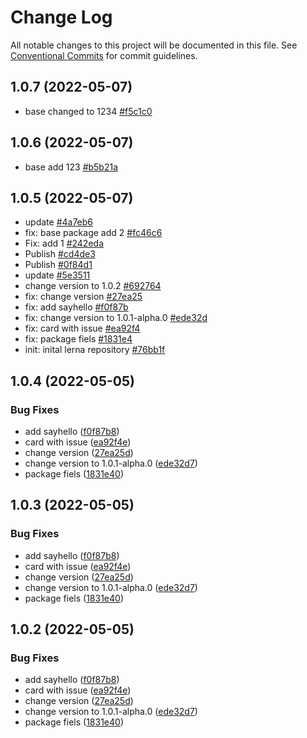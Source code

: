 # Change Log

All notable changes to this project will be documented in this file.
See [Conventional Commits](https://conventionalcommits.org) for commit guidelines.

## 1.0.7 (2022-05-07)

* base changed to 1234 [#f5c1c0](https://dev.azure.com/hexagonmi/MI-Genesis/_git/GenesisUILib/commit/f5c1c0e4cca1b940f36b214c61f75300037cda1a)


## 1.0.6 (2022-05-07)

* base add 123 [#b5b21a](https://dev.azure.com/hexagonmi/MI-Genesis/_git/GenesisUILib/commit/b5b21a43e027e9c7217a3136d326ee39272c402e)


## 1.0.5 (2022-05-07)

* update [#4a7eb6](https://dev.azure.com/hexagonmi/MI-Genesis/_git/GenesisUILib/commit/4a7eb658e2a20649b10d730f7d2290b298f545fc)
* fix: base package add 2 [#fc46c6](https://dev.azure.com/hexagonmi/MI-Genesis/_git/GenesisUILib/commit/fc46c65b6fbed609273f8d3168f6d5d1d2a2e4de)
* Fix: add 1 [#242eda](https://dev.azure.com/hexagonmi/MI-Genesis/_git/GenesisUILib/commit/242edae9a718b1ddf3443b7d348e954290a38c11)
* Publish [#cd4de3](https://dev.azure.com/hexagonmi/MI-Genesis/_git/GenesisUILib/commit/cd4de372c5430013e377e989ff56b51a8d947e4b)
* Publish [#0f84d1](https://dev.azure.com/hexagonmi/MI-Genesis/_git/GenesisUILib/commit/0f84d172b81f9c9407b67b3256ddc786aad27efb)
* update [#5e3511](https://dev.azure.com/hexagonmi/MI-Genesis/_git/GenesisUILib/commit/5e3511797f69b52ab61fee31f7bd444a421274e3)
* change version to 1.0.2 [#692764](https://dev.azure.com/hexagonmi/MI-Genesis/_git/GenesisUILib/commit/6927643086bb18b65cc9359efdf9725dad47ac9d)
* fix: change version [#27ea25](https://dev.azure.com/hexagonmi/MI-Genesis/_git/GenesisUILib/commit/27ea25d73f1974bf2e5cdf2750031a83b8255688)
* fix: add sayhello [#f0f87b](https://dev.azure.com/hexagonmi/MI-Genesis/_git/GenesisUILib/commit/f0f87b80f0c226a3c6216293500bd9a9ae697db5)
* fix: change version to 1.0.1-alpha.0 [#ede32d](https://dev.azure.com/hexagonmi/MI-Genesis/_git/GenesisUILib/commit/ede32d7a86491ddd24a92b883f6a717f763d467e)
* fix: card with issue [#ea92f4](https://dev.azure.com/hexagonmi/MI-Genesis/_git/GenesisUILib/commit/ea92f4e9bdcf4d8dfcb8aedbcbf8de8341feb530)
* fix: package fiels [#1831e4](https://dev.azure.com/hexagonmi/MI-Genesis/_git/GenesisUILib/commit/1831e406485cadad0aea6ebcb0308bb02bdcf0fb)
* init: inital lerna repository [#76bb1f](https://dev.azure.com/hexagonmi/MI-Genesis/_git/GenesisUILib/commit/76bb1f45d1273c26b65100832e2d101cb87777ca)


## 1.0.4 (2022-05-05)

### Bug Fixes

- add sayhello ([f0f87b8](https://gitee.com/cary123/lerna-tpl/commits/f0f87b80f0c226a3c6216293500bd9a9ae697db5))
- card with issue ([ea92f4e](https://gitee.com/cary123/lerna-tpl/commits/ea92f4e9bdcf4d8dfcb8aedbcbf8de8341feb530))
- change version ([27ea25d](https://gitee.com/cary123/lerna-tpl/commits/27ea25d73f1974bf2e5cdf2750031a83b8255688))
- change version to 1.0.1-alpha.0 ([ede32d7](https://gitee.com/cary123/lerna-tpl/commits/ede32d7a86491ddd24a92b883f6a717f763d467e))
- package fiels ([1831e40](https://gitee.com/cary123/lerna-tpl/commits/1831e406485cadad0aea6ebcb0308bb02bdcf0fb))

## 1.0.3 (2022-05-05)

### Bug Fixes

- add sayhello ([f0f87b8](https://gitee.com/cary123/lerna-tpl/commits/f0f87b80f0c226a3c6216293500bd9a9ae697db5))
- card with issue ([ea92f4e](https://gitee.com/cary123/lerna-tpl/commits/ea92f4e9bdcf4d8dfcb8aedbcbf8de8341feb530))
- change version ([27ea25d](https://gitee.com/cary123/lerna-tpl/commits/27ea25d73f1974bf2e5cdf2750031a83b8255688))
- change version to 1.0.1-alpha.0 ([ede32d7](https://gitee.com/cary123/lerna-tpl/commits/ede32d7a86491ddd24a92b883f6a717f763d467e))
- package fiels ([1831e40](https://gitee.com/cary123/lerna-tpl/commits/1831e406485cadad0aea6ebcb0308bb02bdcf0fb))

## 1.0.2 (2022-05-05)

### Bug Fixes

- add sayhello ([f0f87b8](https://gitee.com/cary123/lerna-tpl/commits/f0f87b80f0c226a3c6216293500bd9a9ae697db5))
- card with issue ([ea92f4e](https://gitee.com/cary123/lerna-tpl/commits/ea92f4e9bdcf4d8dfcb8aedbcbf8de8341feb530))
- change version ([27ea25d](https://gitee.com/cary123/lerna-tpl/commits/27ea25d73f1974bf2e5cdf2750031a83b8255688))
- change version to 1.0.1-alpha.0 ([ede32d7](https://gitee.com/cary123/lerna-tpl/commits/ede32d7a86491ddd24a92b883f6a717f763d467e))
- package fiels ([1831e40](https://gitee.com/cary123/lerna-tpl/commits/1831e406485cadad0aea6ebcb0308bb02bdcf0fb))

